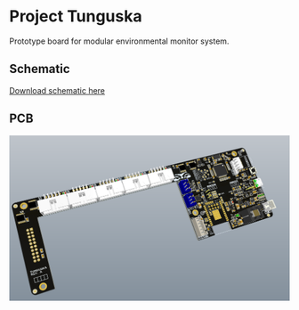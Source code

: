 # Project Tunguska

Prototype board for modular environmental monitor system.

## Schematic
[Download schematic here](Tunguska.PDF)

## PCB
![Alt text](Tunguska.png?raw=true "3D Model")
